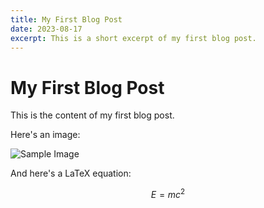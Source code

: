 ```yaml
---
title: My First Blog Post
date: 2023-08-17
excerpt: This is a short excerpt of my first blog post.
---
```


# My First Blog Post

This is the content of my first blog post.

Here's an image:

![Sample Image](./images/sample.jpg)

And here's a LaTeX equation:

$$
E = mc^2
$$